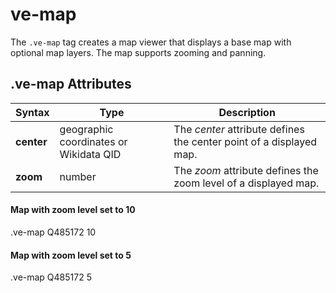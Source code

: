 # ve-map
The `.ve-map` tag creates a map viewer that displays a base map with optional map layers.  The map supports zooming and panning.

## .ve-map Attributes
| Syntax | Type                                   | Description                                                         |
|--------|----------------------------------------|---------------------------------------------------------------------|
| **center** | geographic coordinates or Wikidata QID | The _center_ attribute defines the center point of a displayed map. |
| **zoom**   | number                                 | The _zoom_ attribute defines the zoom level of a displayed map.     |


#### Map with zoom level set to 10

<ve-snippet>
    .ve-map Q485172 10
</ve-snippet>

#### Map with zoom level set to 5

<ve-snippet>
    .ve-map Q485172 5
</ve-snippet>
